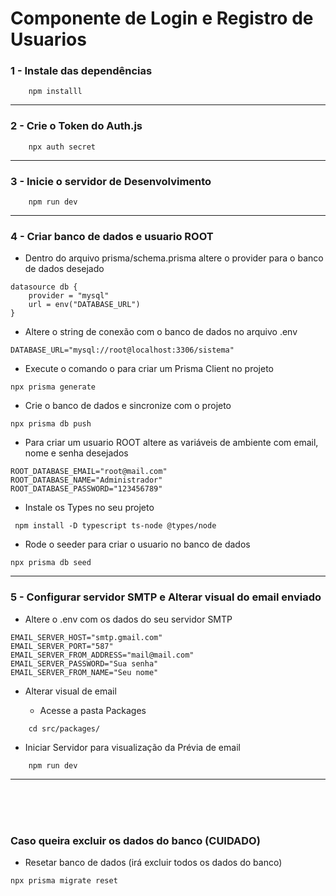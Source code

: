 # Componente de Login e Registro de Usuarios

### 1 - Instale das dependências

```shell
    npm installl
```

---

### 2 - Crie o Token do Auth.js

```shell
    npx auth secret
```

---

### 3 - Inicie o servidor de Desenvolvimento

```shell
    npm run dev
```

---

### 4 - Criar banco de dados e usuario ROOT

- Dentro do arquivo prisma/schema.prisma altere o provider para o banco de dados desejado

```shell
datasource db {
    provider = "mysql"
    url = env("DATABASE_URL")
}
```

- Altere o string de conexão com o banco de dados no arquivo .env

```shell
DATABASE_URL="mysql://root@localhost:3306/sistema"
```

- Execute o comando o para criar um Prisma Client no projeto

```shell
npx prisma generate
```

- Crie o banco de dados e sincronize com o projeto

```shell
npx prisma db push
```

- Para criar um usuario ROOT altere as variáveis de ambiente com email, nome e senha desejados

```shell
ROOT_DATABASE_EMAIL="root@mail.com"
ROOT_DATABASE_NAME="Administrador"
ROOT_DATABASE_PASSWORD="123456789"
```

- Instale os Types no seu projeto

```shell
 npm install -D typescript ts-node @types/node
```

- Rode o seeder para criar o usuario no banco de dados

```shell
npx prisma db seed
```

---

### 5 - Configurar servidor SMTP e Alterar visual do email enviado

- Altere o .env com os dados do seu servidor SMTP

```shell
EMAIL_SERVER_HOST="smtp.gmail.com"
EMAIL_SERVER_PORT="587"
EMAIL_SERVER_FROM_ADDRESS="mail@mail.com"
EMAIL_SERVER_PASSWORD="Sua senha"
EMAIL_SERVER_FROM_NAME="Seu nome"
```

- Alterar visual de email

    - Acesse a pasta Packages

```shell
    cd src/packages/
```

- Iniciar Servidor para visualização da Prévia de email

```shell
    npm run dev
```

---

<br>
<br>
<br>

### Caso queira excluir os dados do banco (CUIDADO)

- Resetar banco de dados (irá excluir todos os dados do banco)

```shell
npx prisma migrate reset
```
